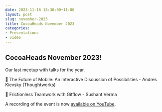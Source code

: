 ```yaml
---
date: 2023-11-16 18:30:00+11:00
layout: post
slug: november-2023
title: CocoaHeads November 2023
categories:
- Presentations
- video
---
```


## CocoaHeads November 2023!

Our last meetup with talks for the year. 

🧠 The Future of Mobile: An Interactive Discussion of Possibilities - Andres Kievsky (Thoughtworks)

🙆 Frictionless Teamwork with Gitflow - Sushant Verma

A recording of the event is now [available on YouTube](https://www.youtube.com/watch?v=JqKKU2vyVgo).